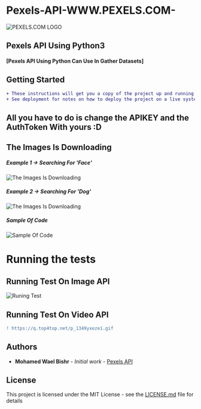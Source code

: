 # Pexels-API-WWW.PEXELS.COM-
![PEXELS.COM LOGO ](https://www.pexels.com/assets/pexels-logo-7e4af4630e66b6b786567041874586aeb1b5217589035c70a0def15aacd0f11a.png)
## Pexels API Using Python3

#### [Pexels API Using Python Can Use In Gather Datasets]

## Getting Started

```diff
+ These instructions will get you a copy of the project up and running on your local machine for development and testing purposes. 
+ See deployment for notes on how to deploy the project on a live system.
```

## All you have to do is change the APIKEY and the AuthToken With yours :D


## The Images Is Downloading 

##### Example 1 -> Searching For 'Face'

![The Images Is Downloading ](https://5.top4top.net/p_13498jirv1.png)


##### Example 2 -> Searching For 'Dog'

![The Images Is Downloading ](https://1.top4top.net/p_134900o381.png)

##### Sample Of Code

![Sample Of Code](https://1.top4top.net/p_134995eut3.png)


# Running the tests

## Running Test On Image API

![Runing Test](https://5.top4top.net/p_1349mt8u31.gif)

## Running Test On Video API

```diff
! https://q.top4top.net/p_1349yxeze1.gif
```


## Authors

* **Mohamed Wael Bishr** - *Initial work* - [Pexels API](https://github.com/MohamedWaelBishr/Pexels-API-WWW.PEXELS.COM-)


## License

This project is licensed under the MIT License - see the [LICENSE.md](LICENSE.md) file for details

